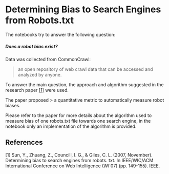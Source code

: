 # Determining Bias to Search Engines from Robots.txt

The notebooks try to answer the following question:
  ##### Does a robot bias exist?

Data was collected from CommonCrawl: 
  >an open repository of web crawl data that can be accessed and analyzed by anyone.

To answer the main question, the approach and algorithm suggested in the research paper [[1]](#1) were used.

The paper proposed > a quantitative metric to automatically measure robot biases.

Please refer to the paper for more details about the algorithm used to measure bias of one robots.txt file towards one search engine, in the notebook only an implementation of the algorithm is provided.

## References
<a id="1">[1]</a> 
Sun, Y., Zhuang, Z., Councill, I. G., & Giles, C. L. (2007, November). Determining bias to search engines from robots. txt. In IEEE/WIC/ACM International Conference on Web Intelligence (WI'07) (pp. 149-155). IEEE.
